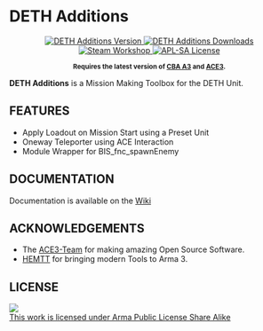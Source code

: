 # DETH Additions

<p align="center">
    <a href="https://github.com/Chronophylos/DETH_Additions/releases/latest">
        <img src="https://img.shields.io/github/release/Chronophysl/DETH_Additions.svg?style=flat-square&label=Version" alt="DETH Additions Version">
    </a>
    <a href="https://github.com/Chronophylos/DETH_Additions/releases/latest">
        <img src="https://img.shields.io/github/downloads/Chronophylos/DETH_Additions/total.svg?style=flat-square&label=Downloads" alt="DETH Additions Downloads">
    </a>
    <a href="https://steamcommunity.com/sharedfiles/filedetails/?id=3332303157">
        <img src="https://img.shields.io/badge/Steam-Workshop-green.svg?style=flat-square" alt="Steam Workshop">
    </a>
    <a href="https://github.com/Chronophylos/DETH_Additions/blob/main/LICENSE">
        <img src="https://img.shields.io/badge/License-APL--SA-red.svg?style=flat-square" alt="APL-SA License">
    </a>
</p>

<p align="center">
    <sup><strong>Requires the latest version of <a href="https://github.com/CBATeam/CBA_A3/releases/latest">CBA A3</a> and <a href="https://github.com/acemod/ACE3/releases/latest">ACE3</a>.</sup></strong>
</p>

**DETH Additions** is a Mission Making Toolbox for the DETH Unit.

## FEATURES

-   Apply Loadout on Mission Start using a Preset Unit
-   Oneway Teleporter using ACE Interaction
-   Module Wrapper for BIS_fnc_spawnEnemy

## DOCUMENTATION

Documentation is available on the [Wiki](https://github.com/Chronophylos/DETH_Additions/wiki)

## ACKNOWLEDGEMENTS

-   The [ACE3-Team](https://github.com/acemod/ACE3/) for making amazing Open Source Software.
-   [HEMTT](https://github.com/BrettMayson/HEMTT) for bringing modern Tools to Arma 3.

## LICENSE

<a rel="license" href="https://www.bohemia.net/community/licenses/arma-public-license-share-alike" target="_blank">
	<img src="https://www.bohemia.net/assets/img/licenses/APL-SA.png">
	<br>
	This work is licensed under Arma Public License Share Alike
</a>
